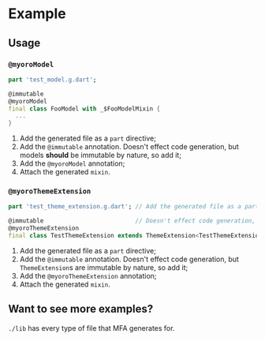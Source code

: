 # Example

## Usage

### `@myoroModel`

```dart
part 'test_model.g.dart';

@immutable
@myoroModel
final class FooModel with _$FooModelMixin {
  ...
}
```

1. Add the generated file as a `part` directive;
2. Add the `@immutable` annotation. Doesn't effect code generation, but models **should** be immutable by nature, so add it;
3. Add the `@myoroModel` annotation;
4. Attach the generated `mixin`.

### `@myoroThemeExtension`

```dart
part 'test_theme_extension.g.dart'; // Add the generated file as a part directive.

@immutable                          // Doesn't effect code generation, but models are immutable by nature, so add this annotation.
@myoroThemeExtension
final class TestThemeExtension extends ThemeExtension<TestThemeExtension> with _$TestThemeExtensionMixin {

```

1. Add the generated file as a `part` directive;
2. Add the `@immutable` annotation. Doesn't effect code generation, but `ThemeExtension`s are immutable by nature, so add it;
3. Add the `@myoroThemeExtension` annotation;
4. Attach the generated `mixin`.

## Want to see more examples?

`./lib` has every type of file that MFA generates for.
